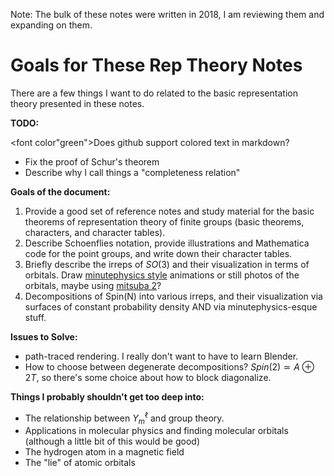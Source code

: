 Note: The bulk of these notes were written in 2018, I am reviewing them and expanding on them.

Goals for These Rep Theory Notes
===


There are a few things I want to do related to the basic representation theory presented in these notes.

**TODO:**

<font color"green">Does github support colored text in markdown?</font>

 - Fix the proof of Schur's theorem
 - Describe why I call things a "completeness relation" 

**Goals of the document:**

1. Provide a good set of reference notes and study material for the basic theorems of representation theory of finite groups (basic theorems, characters, and character tables).
2. Describe Schoenflies notation, provide illustrations and Mathematica code for the point groups, and write down their character tables.
3. Briefly describe the irreps of $SO(3)$ and their visualization in terms of orbitals. Draw [minutephysics style](https://www.youtube.com/watch?v=W2Xb2GFK2yc) animations or still photos of the orbitals, maybe using [mitsuba 2](https://mitsuba2.readthedocs.io/en/latest/index.html)?
4. Decompositions of Spin(N) into various irreps, and their visualization via surfaces of constant probability density AND via minutephysics-esque stuff.

**Issues to Solve:**

- path-traced rendering. I really don't want to have to learn Blender.
- How to choose between degenerate decompositions? $Spin(2)\simeq A\oplus 2T$, so there's some choice about how to block diagonalize.

**Things I probably shouldn't get too deep into:**

 - The relationship between $Y^{\ell} _ m$ and group theory.
 - Applications in molecular physics and finding molecular orbitals (although a little bit of this would be good)
 - The hydrogen atom in a magnetic field
 - The "lie" of atomic orbitals


